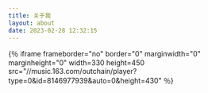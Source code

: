 ```yaml
---
title: 关于我
layout: about
date: 2023-02-28 12:32:15
---
```

{％ iframe frameborder="no" border="0" marginwidth="0" marginheight="0" width=330 height=450 src="//music.163.com/outchain/player?type=0&id=8146977939&auto=0&height=430" ％}
